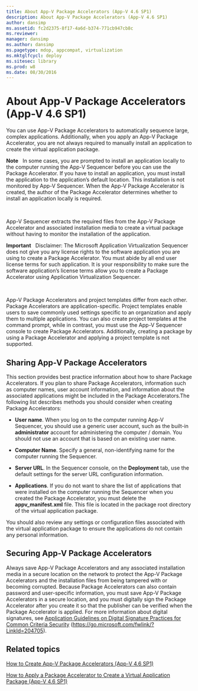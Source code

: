 ```yaml
---
title: About App-V Package Accelerators (App-V 4.6 SP1)
description: About App-V Package Accelerators (App-V 4.6 SP1)
author: dansimp
ms.assetid: fc2d2375-8f17-4a6d-b374-771cb947cb8c
ms.reviewer: 
manager: dansimp
ms.author: dansimp
ms.pagetype: mdop, appcompat, virtualization
ms.mktglfcycl: deploy
ms.sitesec: library
ms.prod: w8
ms.date: 08/30/2016
---
```



# About App-V Package Accelerators (App-V 4.6 SP1)


You can use App-V Package Accelerators to automatically sequence large, complex applications. Additionally, when you apply an App-V Package Accelerator, you are not always required to manually install an application to create the virtual application package.

**Note**  
In some cases, you are prompted to install an application locally to the computer running the App-V Sequencer before you can use the Package Accelerator. If you have to install an application, you must install the application to the application’s default location. This installation is not monitored by App-V Sequencer. When the App-V Package Accelerator is created, the author of the Package Accelerator determines whether to install an application locally is required.

 

App-V Sequencer extracts the required files from the App-V Package Accelerator and associated installation media to create a virtual package without having to monitor the installation of the application.

**Important**  
Disclaimer: The Microsoft Application Virtualization Sequencer does not give you any license rights to the software application you are using to create a Package Accelerator. You must abide by all end user license terms for such application. It is your responsibility to make sure the software application’s license terms allow you to create a Package Accelerator using Application Virtualization Sequencer.

 

App-V Package Accelerators and project templates differ from each other. Package Accelerators are application-specific. Project templates enable users to save commonly used settings specific to an organization and apply them to multiple applications. You can also create project templates at the command prompt, while in contrast, you must use the App-V Sequencer console to create Package Accelerators. Additionally, creating a package by using a Package Accelerator and applying a project template is not supported.

## Sharing App-V Package Accelerators


This section provides best practice information about how to share Package Accelerators. If you plan to share Package Accelerators, information such as computer names, user account information, and information about the associated applications might be included in the Package Accelerators.The following list describes methods you should consider when creating Package Accelerators:

-   **User name**. When you log on to the computer running App-V Sequencer, you should use a generic user account, such as the built-in **administrator** account for administering the computer / domain. You should not use an account that is based on an existing user name.

-   **Computer Name**. Specify a general, non-identifying name for the computer running the Sequencer.

-   **Server URL**. In the Sequencer console, on the **Deployment** tab, use the default settings for the server URL configuration information.

-   **Applications**. If you do not want to share the list of applications that were installed on the computer running the Sequencer when you created the Package Accelerator, you must delete the **appv\_manifest.xml** file. This file is located in the package root directory of the virtual application package.

You should also review any settings or configuration files associated with the virtual application package to ensure the applications do not contain any personal information.

## Securing App-V Package Accelerators


Always save App-V Package Accelerators and any associated installation media in a secure location on the network to protect the App-V Package Accelerators and the installation files from being tampered with or becoming corrupted. Because Package Accelerators can also contain password and user-specific information, you must save App-V Package Accelerators in a secure location, and you must digitally sign the Package Accelerator after you create it so that the publisher can be verified when the Package Accelerator is applied. For more information about digital signatures, see [Application Guidelines on Digital Signature Practices for Common Criteria Security](https://go.microsoft.com/fwlink/?LinkId=204705) (https://go.microsoft.com/fwlink/?LinkId=204705).

## Related topics


[How to Create App-V Package Accelerators (App-V 4.6 SP1)](how-to-create-app-v-package-accelerators--app-v-46-sp1-.md)

[How to Apply a Package Accelerator to Create a Virtual Application Package (App-V 4.6 SP1)](how-to-apply-a-package-accelerator-to-create-a-virtual-application-package---app-v-46-sp1-.md)

 

 





